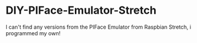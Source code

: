 # DIY-PIFace-Emulator-Stretch
I can't find any versions from the PIFace Emulator from Raspbian Stretch, i programmed my own!
